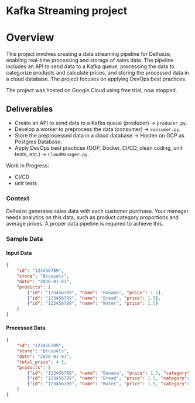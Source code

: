 # Kafka Streaming project

# Overview
This project involves creating a data streaming pipeline for Delhaize, enabling real-time processing and storage of sales data. The pipeline includes an API to send data to a Kafka queue, processing the data to categorize products and calculate prices, and storing the processed data in a cloud database. The project focuses on applying DevOps best practices.

The project was hosted on Google Cloud using free trial, now stopped.

## Deliverables
- Create an API to send data to a Kafka queue (producer) &rarr; ```producer.py```.
- Develop a worker to preprocess the data (consumer) &rarr; ```consumer.py```.
- Store the preprocessed data in a cloud database &rarr; Hosten on GCP as Postgres Database.
- Apply DevOps best practices (OOP, Docker, CI/CD, clean coding, unit tests, etc.) &rarr; ```CloudManager.py```.

Work in Progress:
- CI/CD
- unit tests

### Context
Delhaize generates sales data with each customer purchase. Your manager needs analytics on this data, such as product category proportions and average prices. A proper data pipeline is required to achieve this.


### Sample Data
#### Input Data
```json
{
    "id": "123456789",
    "store": "Brussels",
    "date": "2020-01-01",
    "products": [
        {"id": "123456789", "name": "Banana", "price": 1.5},
        {"id": "123456789", "name": "Bread", "price": 1.5},
        {"id": "123456789", "name": "Water", "price": 1.5}
    ]
}
```

#### Processed Data
```json
{
    "id": "123456789",
    "store": "Brussels",
    "date": "2020-01-01",
    "total_price": 4.5,
    "products": [
        {"id": "123456789", "name": "Banana", "price": 1.5, "category": "Fruit"},
        {"id": "123456789", "name": "Bread", "price": 1.5, "category": "Bakery"},
        {"id": "123456789", "name": "Water", "price": 1.5, "category": "Drink"}
    ]
}
```


